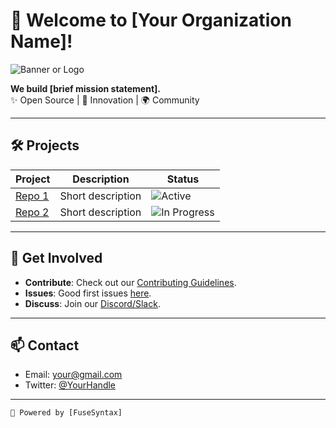 # 👋 Welcome to [Your Organization Name]!

![Banner or Logo](https://your-image-url.png)

**We build [brief mission statement].**  
✨ Open Source | 🚀 Innovation | 🌍 Community

---

## 🛠️ **Projects**
| Project | Description | Status |
|---------|-------------|--------|
| [Repo 1](link) | Short description | ![Active](https://img.shields.io/badge/status-active-green) |
| [Repo 2](link) | Short description | ![In Progress](https://img.shields.io/badge/status-in_progress-yellow) |

---

## 🌟 **Get Involved**
- **Contribute**: Check out our [Contributing Guidelines](link).  
- **Issues**: Good first issues [here](link).  
- **Discuss**: Join our [Discord/Slack](link).

---

## 📫 **Contact**
- Email: [your@gmail.com](mailto:your@email.com)  
- Twitter: [@YourHandle](https://twitter.com/YourHandle)  

---

```text
🚀 Powered by [FuseSyntax]
```
